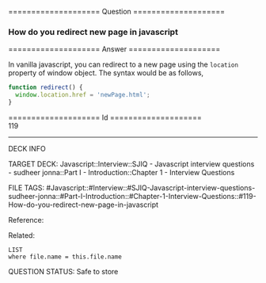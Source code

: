 ==================== Question ====================  

### How do you redirect new page in javascript  

==================== Answer ====================  

In vanilla javascript, you can redirect to a new page using the `location`
property of window object. The syntax would be as follows,

```javascript
function redirect() {
  window.location.href = 'newPage.html';
}
```

==================== Id ====================  
119

---

DECK INFO

TARGET DECK: Javascript::Interview::SJIQ - Javascript interview questions - sudheer jonna::Part I - Introduction::Chapter 1 - Interview Questions

FILE TAGS: #Javascript::#Interview::#SJIQ-Javascript-interview-questions-sudheer-jonna::#Part-I-Introduction::#Chapter-1-Interview-Questions::#119-How-do-you-redirect-new-page-in-javascript

Reference:

Related:

```dataview
LIST
where file.name = this.file.name
```

QUESTION STATUS: Safe to store

